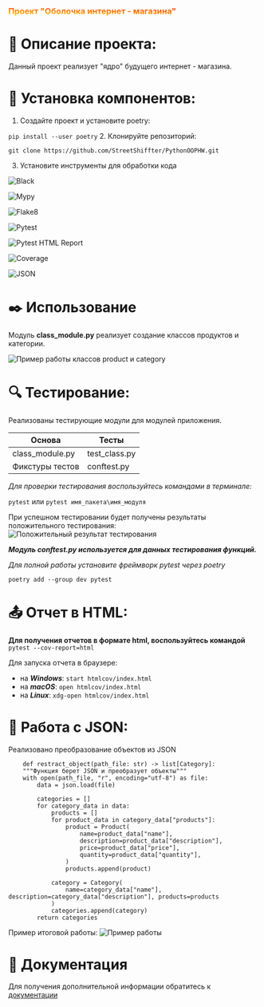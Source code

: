  
<h3 style="background: linear-gradient(1deg, gold, red); -webkit-background-clip: text; color: transparent;">
  Проект "Оболочка интернет - магазина"
</h3> 

# 🔖 Описание проекта:

Данный проект реализует "ядро" будущего интернет - магазина.


# 🔧 Установка компонентов:


1. Создайте проект и установите poetry:


```pip install --user poetry```
2. Клонируйте репозиторий:


```git clone https://github.com/StreetShiffter/PythonOOPHW.git```

3. Установите инструменты для обработки кода


![Black](https://img.shields.io/badge/black-000000?style=flat&logo=python&logoColor=white)

![Mypy](https://img.shields.io/badge/mypy-checked-blue.svg?logo=python&logoColor=green)

![Flake8](https://img.shields.io/badge/flake8-checked-blue.svg?logo=python&logoColor=blue)

![Pytest](https://img.shields.io/badge/pytest-0A9EDC?style=flat&logo=pytest&logoColor=orange)

![Pytest HTML Report](https://img.shields.io/badge/Pytest_HTML_Report-FF6600?style=flat&logo=pytest&logoColor=black)

![Coverage](https://img.shields.io/badge/coverage-100%25-brightgreen?logo=pytest)

![JSON](https://img.shields.io/badge/json-5E5C5C?logo=json&logoColor=red)

# ✒️ Использование

Модуль **class_module.py** реализует создание классов продуктов и категории.


![Пример работы классов product и category](./class_product_category.jpg)
   
 
# 🔍 Тестирование:
Реализованы тестирующие модули для модулей приложения.

| Основа          | Тесты         |
|-----------------|---------------|
| class_module.py | test_class.py |
| Фикстуры тестов | conftest.py   |
 

*Для проверки тестирования воспользуйтесь командами в терминале:* 

`pytest`
или
`pytest имя_пакета\имя_модуля`

При успешном тестировании будет получены результаты положительного тестирования:
![Положительный результат тестирования](./test_complete.jpg)

***Модуль conftest.py используется для данных тестирования функций.***

*Для полной работы установите фреймворк pytest через poetry*

`poetry add --group dev pytest`

# 📤 Отчет в HTML:

**Для получения отчетов в формате html, воспользуйтесь командой**
`pytest --cov-report=html`

Для запуска отчета в браузере:
- на ***Windows***: `start htmlcov/index.html`
- на ***macOS***: `open htmlcov/index.html`
- на ***Linux***: `xdg-open htmlcov/index.html`


# 📂 Работа с JSON:
Реализовано преобразование объектов из JSON
````
    def restract_object(path_file: str) -> list[Category]:
    """Функция берет JSON и преобразует объекты"""
    with open(path_file, "r", encoding="utf-8") as file:
        data = json.load(file)

        categories = []
        for category_data in data:
            products = []
            for product_data in category_data["products"]:
                product = Product(
                    name=product_data["name"],
                    description=product_data["description"],
                    price=product_data["price"],
                    quantity=product_data["quantity"],
                )
                products.append(product)

            category = Category(
                name=category_data["name"], description=category_data["description"], products=products
            )
            categories.append(category)
        return categories
````
Пример итоговой работы:
![Пример работы](./json_answer.jpg)

# 📝 Документация 

Для получения дополнительной информации обратитесь к [документации](README.md)
